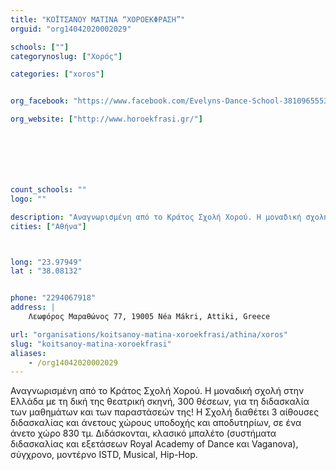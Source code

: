 ```yaml
---
title: "ΚΟΪΤΣΑΝΟΥ ΜΑΤΙΝΑ “ΧΟΡΟΕΚΦΡΑΣΗ”"
orguid: "org14042020002029"

schools: [""]
categorynoslug: ["Χορός"]

categories: ["xoros"]


org_facebook: "https://www.facebook.com/Evelyns-Dance-School-381096555369726/"

org_website: ["http://www.horoekfrasi.gr/"]







count_schools: ""
logo: ""

description: "Αναγνωρισμένη από το Κράτος Σχολή Χορού. Η μοναδική σχολή στην Ελλάδα με τη δική της θεατρική σκηνή, 300 θέσεων, για τη διδασκαλία των μαθημάτων και των παραστάσεών της! Η Σχολή διαθέτει 3 αίθουσες διδασκαλίας και άνετους χώρους υποδοχής και αποδυτηρίων, σε ένα άνετο χώρο 830 τμ. Διδάσκονται, κλασικό μπαλέτο (συστήματα διδασκαλίας και εξετάσεων Royal Academy of Dance και Vaganova), σύγχρονο, μοντέρνο ISTD, Musical, Hip-Hop."
cities: ["Αθήνα"]



long: "23.97949"
lat : "38.08132"


phone: "2294067918"
address: |
    Λεωφόρος Μαραθώνος 77, 19005 Néa Mákri, Attiki, Greece

url: "organisations/koitsanoy-matina-xoroekfrasi/athina/xoros"
slug: "koitsanoy-matina-xoroekfrasi"
aliases:
    - /org14042020002029
---
```


Αναγνωρισμένη από το Κράτος Σχολή Χορού. Η μοναδική σχολή στην Ελλάδα με τη δική της θεατρική σκηνή, 300 θέσεων, για τη διδασκαλία των μαθημάτων και των παραστάσεών της! Η Σχολή διαθέτει 3 αίθουσες διδασκαλίας και άνετους χώρους υποδοχής και αποδυτηρίων, σε ένα άνετο χώρο 830 τμ. Διδάσκονται, κλασικό μπαλέτο (συστήματα διδασκαλίας και εξετάσεων Royal Academy of Dance και Vaganova), σύγχρονο, μοντέρνο ISTD, Musical, Hip-Hop.
